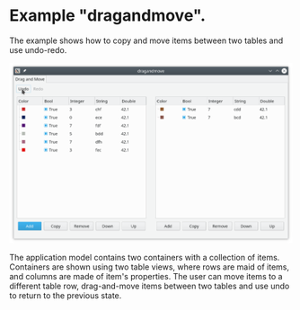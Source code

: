 # Example "dragandmove".

The example shows how to copy and move items between two tables and use undo-redo.

![dragandmove](../../doc/assets/dragandmove.png)

The application model contains two containers with a collection of items.
Containers are shown using two table views, where rows are maid of items, and columns are made of item's properties.
The user can move items to a different table row, drag-and-move items between
two tables and use undo to return to the previous state.
